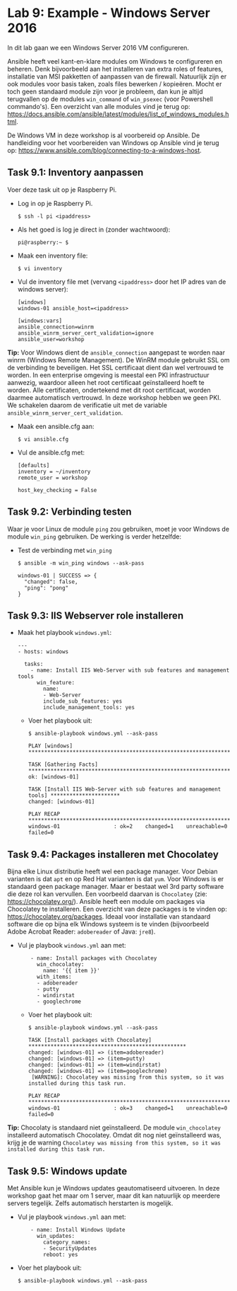 # Lab 9: Example - Windows Server 2016
In dit lab gaan we een Windows Server 2016 VM configureren.

Ansible heeft veel kant-en-klare modules om Windows te configureren en beheren. Denk bijvoorbeeld aan het installeren van extra roles of features, installatie van MSI pakketten of aanpassen van de firewall. Natuurlijk zijn er ook modules voor basis taken, zoals files bewerken / kopieëren. Mocht er toch geen standaard module zijn voor je probleem, dan kun je altijd terugvallen op de modules ``win_command`` of ``win_psexec`` (voor Powershell commando's). Een overzicht van alle modules vind je terug op: https://docs.ansible.com/ansible/latest/modules/list_of_windows_modules.html.

De Windows VM in deze workshop is al voorbereid op Ansible. De handleiding voor het voorbereiden van Windows op Ansible vind je terug op: https://www.ansible.com/blog/connecting-to-a-windows-host.

## Task 9.1: Inventory aanpassen

Voer deze task uit op je Raspberry Pi.

* Log in op je Raspberry Pi.

  ``$ ssh -l pi <ipaddress>`` 

* Als het goed is log je direct in (zonder wachtwoord):

  ``` 
  pi@raspberry:~ $ 
  ```

* Maak een inventory file:

  ``$ vi inventory``

* Vul de inventory file met (vervang ``<ipaddress>`` door het IP adres van de windows server):

  ```
  [windows]
  windows-01 ansible_host=<ipaddress>

  [windows:vars]
  ansible_connection=winrm
  ansible_winrm_server_cert_validation=ignore
  ansible_user=workshop
  ```

**Tip:** Voor Windows dient de ``ansible_connection`` aangepast te worden naar winrm (Windows Remote Management). De WinRM module gebruikt SSL om de verbinding te beveiligen. Het SSL certificaat dient dan wel vertrouwd te worden. In een enterprise omgeving is meestal een PKI infrastructuur aanwezig, waardoor alleen het root certificaat geïnstalleerd hoeft te worden. Alle certificaten, ondertekend met dit root certificaat, worden daarmee automatisch vertrouwd. In deze workshop hebben we geen PKI. We schakelen daarom de verificatie uit met de variable ``ansible_winrm_server_cert_validation``.

* Maak een ansible.cfg aan:

  ``$ vi ansible.cfg``

* Vul de ansible.cfg met:

  ```
  [defaults]
  inventory = ~/inventory
  remote_user = workshop
  
  host_key_checking = False
  ```

## Task 9.2: Verbinding testen

Waar je voor Linux de module ``ping`` zou gebruiken, moet je voor Windows de module ``win_ping`` gebruiken. De werking is verder hetzelfde:

* Test de verbinding met ``win_ping``

  ``$ ansible -m win_ping windows --ask-pass``
  
  ```
  windows-01 | SUCCESS => {
    "changed": false,
    "ping": "pong"
  }
  ```

## Task 9.3: IIS Webserver role installeren

* Maak het playbook ``windows.yml``:

  ```
  ---
  - hosts: windows

    tasks:
      - name: Install IIS Web-Server with sub features and management tools
        win_feature:
          name:
          - Web-Server
          include_sub_features: yes
          include_management_tools: yes
  ```
  
  * Voer het playbook uit:
  
    ``$ ansible-playbook windows.yml --ask-pass``
    
    ```
    PLAY [windows] ****************************************************************************

    TASK [Gathering Facts] ********************************************************************
    ok: [windows-01]

    TASK [Install IIS Web-Server with sub features and management tools] **********************
    changed: [windows-01]

    PLAY RECAP ********************************************************************************
    windows-01                 : ok=2    changed=1    unreachable=0    failed=0
    ```
 
## Task 9.4: Packages installeren met Chocolatey
 
Bijna elke Linux distributie heeft wel een package manager. Voor Debian varianten is dat ``apt`` en op Red Hat varianten is dat ``yum``. Voor Windows is er standaard geen package manager. Maar er bestaat wel 3rd party software die deze rol kan vervullen. Een voorbeeld daarvan is ``Chocolatey`` (zie: https://chocolatey.org/). Ansible heeft een module om packages via Chocolatey te installeren. Een overzicht van deze packages is te vinden op: https://chocolatey.org/packages. Ideaal voor installatie van standaard software die op bijna elk Windows systeem is te vinden (bijvoorbeeld Adobe Acrobat Reader: ``adobereader`` of Java: ``jre8``).
 
* Vul je playbook ``windows.yml`` aan met:

  ```
      - name: Install packages with Chocolatey
        win_chocolatey:
          name: '{{ item }}'
        with_items:
        - adobereader
        - putty
        - windirstat
        - googlechrome
  ```
  
  * Voer het playbook uit:
  
    ``$ ansible-playbook windows.yml --ask-pass``
    
    ```
    TASK [Install packages with Chocolatey] **************************************************
    changed: [windows-01] => (item=adobereader)
    changed: [windows-01] => (item=putty)
    changed: [windows-01] => (item=windirstat)
    changed: [windows-01] => (item=googlechrome)
     [WARNING]: Chocolatey was missing from this system, so it was installed during this task run.

    PLAY RECAP *******************************************************************************
    windows-01                 : ok=3    changed=1    unreachable=0    failed=0
    ```
  
**Tip:** Chocolaty is standaard niet geïnstalleerd. De module ``win_chocolatey`` installeerd automatisch Chocolatey. Omdat dit nog niet geïnstalleerd was, krijg je de warning ``Chocolatey was missing from this system, so it was installed during this task run.``

## Task 9.5: Windows update

Met Ansible kun je Windows updates geautomatiseerd uitvoeren. In deze workshop gaat het maar om 1 server, maar dit kan natuurlijk op meerdere servers tegelijk. Zelfs automatisch herstarten is mogelijk.

* Vul je playbook ``windows.yml`` aan met:

  ```
      - name: Install Windows Update
        win_updates:
          category_names:
          - SecurityUpdates
          reboot: yes
  ```

* Voer het playbook uit:
  
    ``$ ansible-playbook windows.yml --ask-pass``
